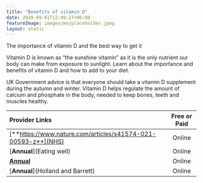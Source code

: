 ```yaml
---
title: "Benefits of vitamin D"
date: 2020-09-01T12:49:27+06:00
featureImage: images/ma/placeholder.jpeg
layout: static
---
```


The importance of vitamin D and the best way to get it

Vitamin D is known as “the sunshine vitamin” as it is the only nutrient our body can make from exposure to sunlight. Learn about the importance and benefits of vitamin D and how to add to your diet.

UK Government advice is that everyone should take a vitamin D supplement during the autumn and winter. Vitamin D helps regulate the amount of calcium and phosphate in the body, needed to keep bones, teeth and muscles healthy.

| Provider Links      | Free or Paid  |  
| :-----------          | :--------------:      |  
| [**https://www.nature.com/articles/s41574-021-00593-z**](NHS) | Online | 
| [**Annual**](Eating well) | Online | 
| [**Annual**](Healtline) | Online | 
| [**Annual**](Holland and Barrett) | Online | 
  

<br/><br/>






